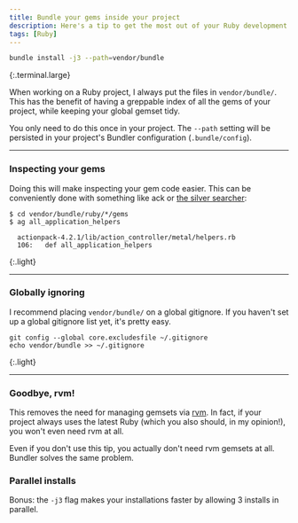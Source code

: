 ```yaml
---
title: Bundle your gems inside your project
description: Here's a tip to get the most out of your Ruby development experience.
tags: [Ruby]
---
```


```bash
bundle install -j3 --path=vendor/bundle
```
{:.terminal.large}

When working on a Ruby project, I always put the files in `vendor/bundle/`. This has the benefit of having a greppable index of all the gems of your project, while keeping your global gemset tidy.

You only need to do this once in your project. The `--path` setting will be persisted in your project's Bundler configuration (`.bundle/config`).

----

### Inspecting your gems
Doing this will make inspecting your gem code easier. This can be conveniently done with something like ack or [the silver searcher]:

```nohighlight
$ cd vendor/bundle/ruby/*/gems
$ ag all_application_helpers

  actionpack-4.2.1/lib/action_controller/metal/helpers.rb
  106:   def all_application_helpers
```
{:.light}

----

### Globally ignoring
I recommend placing `vendor/bundle/` on a global gitignore. If you haven't set up a global gitignore list yet, it's pretty easy.

```nohighlight
git config --global core.excludesfile ~/.gitignore
echo vendor/bundle >> ~/.gitignore
```
{:.light}

----

### Goodbye, rvm!
This removes the need for managing gemsets via [rvm]. In fact, if your project always uses the latest Ruby (which you also should, in my opinion!), you won't even need rvm at all.

Even if you don't use this tip, you actually don't need rvm gemsets at all. Bundler solves the same problem.

### Parallel installs
Bonus: the `-j3` flag makes your installations faster by allowing 3 installs in parallel.

[rvm]: http://rvm.io/
[the silver searcher]: https://github.com/ggreer/the_silver_searcher
